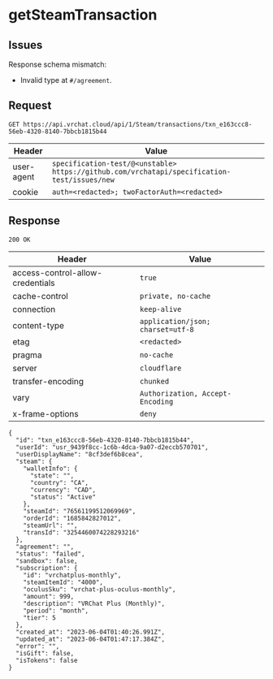 # getSteamTransaction

## Issues
Response schema mismatch:
* Invalid type at ``#/agreement``.
## Request
`GET https://api.vrchat.cloud/api/1/Steam/transactions/txn_e163ccc8-56eb-4320-8140-7bbcb1815b44`

| Header | Value |
| ------ | ----- |
| user-agent | `specification-test/@<unstable> https://github.com/vrchatapi/specification-test/issues/new` |
| cookie | `auth=<redacted>; twoFactorAuth=<redacted>` |


## Response
`200 OK`

| Header | Value |
| ------ | ----- |
| access-control-allow-credentials | `true` |
| cache-control | `private, no-cache` |
| connection | `keep-alive` |
| content-type | `application/json; charset=utf-8` |
| etag | `<redacted>` |
| pragma | `no-cache` |
| server | `cloudflare` |
| transfer-encoding | `chunked` |
| vary | `Authorization, Accept-Encoding` |
| x-frame-options | `deny` |

```jsonc
{
  "id": "txn_e163ccc8-56eb-4320-8140-7bbcb1815b44",
  "userId": "usr_9439f8cc-1c6b-4dca-9a07-d2eccb570701",
  "userDisplayName": "8cf3def6b8cea",
  "steam": {
    "walletInfo": {
      "state": "",
      "country": "CA",
      "currency": "CAD",
      "status": "Active"
    },
    "steamId": "76561199512069969",
    "orderId": "1685842827012",
    "steamUrl": "",
    "transId": "3254460074228293216"
  },
  "agreement": "",
  "status": "failed",
  "sandbox": false,
  "subscription": {
    "id": "vrchatplus-monthly",
    "steamItemId": "4000",
    "oculusSku": "vrchat-plus-oculus-monthly",
    "amount": 999,
    "description": "VRChat Plus (Monthly)",
    "period": "month",
    "tier": 5
  },
  "created_at": "2023-06-04T01:40:26.991Z",
  "updated_at": "2023-06-04T01:47:17.384Z",
  "error": "",
  "isGift": false,
  "isTokens": false
}
```
